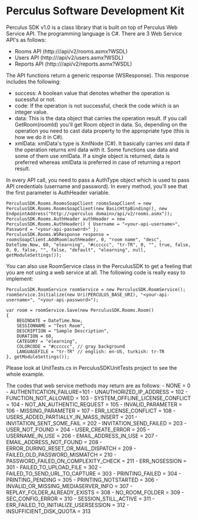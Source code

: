 Perculus Software Development Kit
=================================
Perculus SDK v1.0 is a class library that is built on top of Perculus Web Service API.
The programming language is C#.
There are 3 Web Service API's as follows:
- Rooms API (http://<perculus domain>/api/v2/rooms.asmx?WSDL)
- Users API (http://<perculus domain>/api/v2/users.asmx?WSDL)
- Reports API (http://<perculus domain>/api/v2/reports.asmx?WSDL)

The API functions return a generic response (WSResponse). This response includes the following:
- success: A boolean value that denotes whether the operation is sucessful or not.
- code: If the operation is not successful, check the code which is an integer value.
- data: This is the data object that carries the operation result. If you call GetRoom(roomId) you'll get Room object in data. So, depending on the operation you need to cast data property to the appropriate type (this is how we do it in C#).
- xmlData: xmlData's type is XmlNode (C#). It basically carries xml data if the operation returns xml data with it. Some functions use data and some of them use xmlData. If a single object is returned, data is preferred whereas xmlData is preferred in case of returning a report result.

In every API call, you need to pass a AuthType object which is used to pass API credentials (username and password). 
In every method, you'll see that the first parameter is AuthHeader variable.

	PerculusSDK.Rooms.RoomsSoapClient roomsSoapClient = new PerculusSDK.Rooms.RoomsSoapClient(new BasicHttpBinding(), new EndpointAddress("http://<perculus domain>/api/v2/rooms.asmx"));
    PerculusSDK.Rooms.AuthHeader authHeader = new PerculusSDK.Rooms.AuthHeader() { Username = "<your-api-username>", Password = "<your-api-password>" };
    PerculusSDK.Rooms.WSResponse response = roomsSoapClient.AddRoom(authHeader, 0, "room name", "desc", DateTime.Now, 60, "elearning", "#cccccc", "tr-TR", 0, "", true, false, 0, 0, false, "", false, "default", "elearning", null, getModuleSettings());
			
You can also use RoomService class in the PerculusSDK to get a feeling that you are not using a web service at all. The following code is really easy to implement:

	PerculusSDK.RoomService roomService = new PerculusSDK.RoomService();
	roomService.Initialize(new Uri(PERCULUS_BASE_URI), "<your-api-username>", "<your-api-password>");

	var room = roomService.Save(new PerculusSDK.Rooms.Room()
	{
		BEGINDATE = DateTime.Now,
		SESSIONNAME = "Test Room",
		DESCRIPTION = "Sample Description",
		DURATION = 60,
		CATEGORY = "elearning",
		COLORCODE = "#cccccc", // gray background
		LANGUAGEFILE = "tr-TR" // english: en-US, turkish: tr-TR
	}, getModuleSettings());
			
Please look at UnitTests.cs in PerculusSDKUnitTests project to see the whole example.

			
The codes that web service methods may return are as follows:
	- NONE = 0
	- AUTHENTICATION_FAILURE=101
	- UNAUTHORIZED_IP_ADDRESS = 102
	- FUNCTION_NOT_ALLOWED = 103
	- SYSTEM_OFFLINE_LICENSE_CONFLICT = 104
	- NOT_AN_AUTHENTIC_REQUEST = 105
	- INVALID_PARAMETER = 106
	- MISSING_PARAMETER = 107
	- ERR_LICENSE_CONFLICT = 108
	- USERS_ADDED_PARTIALLY_IN_MASS_INSERT = 201
	- INVITATION_SENT_SOME_FAIL = 202
	- INVITATION_SEND_FAILED = 203
	- USER_NOT_FOUND = 204
	- USER_CREATE_ERROR = 205
	- USERNAME_IN_USE = 206
	- EMAIL_ADDRESS_IN_USE = 207
	- EMAIL_ADDRESS_NOT_FOUND = 208
	- ERROR_DURING_RESET_OR_MAIL_DISPATCH = 209
	- FAILED_OLD_PASSWORD_MISMATCH = 210
	- PASSWORD_FAILED_ON_COMPLEXITY_CHECK = 211
	- ERR_NOSESSION = 301
	- FAILED_TO_UPLOAD_FILE = 302
	- FAILED_TO_SEND_URL_TO_CAPTURE = 303
	- PRINTING_FAILED = 304
	- PRINTING_PENDING = 305
	- PRINTING_NOTSTARTED = 306
	- INVALID_OR_MISSING_MEDIASERVER_INFO = 307
	- REPLAY_FOLDER_ALREADY_EXISTS = 308
	- NO_ROOM_FOLDER = 309
	- SEC_CONFIG_ERROR = 310
	- SESSION_STILL_ACTIVE = 311
	- ERR_FAILED_TO_INITIALIZE_USERSESSION = 312
	- INSUFFICIENT_DISK_QUOTA = 313